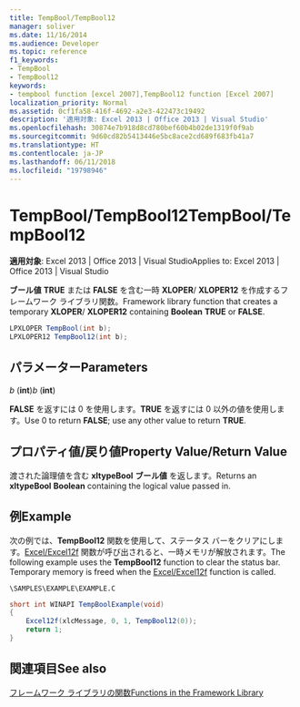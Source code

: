 ```yaml
---
title: TempBool/TempBool12
manager: soliver
ms.date: 11/16/2014
ms.audience: Developer
ms.topic: reference
f1_keywords:
- TempBool
- TempBool12
keywords:
- tempbool function [excel 2007],TempBool12 function [Excel 2007]
localization_priority: Normal
ms.assetid: 0cf1fa58-416f-4692-a2e3-422473c19492
description: '適用対象: Excel 2013 | Office 2013 | Visual Studio'
ms.openlocfilehash: 30874e7b918d8cd780bef60b4b02de1319f0f9ab
ms.sourcegitcommit: 9d60cd82b5413446e5bc8ace2cd689f683fb41a7
ms.translationtype: HT
ms.contentlocale: ja-JP
ms.lasthandoff: 06/11/2018
ms.locfileid: "19798946"
---
```

# <a name="tempbooltempbool12"></a><span data-ttu-id="a41ee-104">TempBool/TempBool12</span><span class="sxs-lookup"><span data-stu-id="a41ee-104">TempBool/TempBool12</span></span>

 <span data-ttu-id="a41ee-105">**適用対象**: Excel 2013 | Office 2013 | Visual Studio</span><span class="sxs-lookup"><span data-stu-id="a41ee-105">Applies to: Excel 2013 | Office 2013 | Visual Studio</span></span> 
  
<span data-ttu-id="a41ee-106">**ブール値** **TRUE** または **FALSE** を含む一時 **XLOPER**/ **XLOPER12** を作成するフレームワーク ライブラリ関数。</span><span class="sxs-lookup"><span data-stu-id="a41ee-106">Framework library function that creates a temporary **XLOPER**/ **XLOPER12** containing **Boolean** **TRUE** or **FALSE**.</span></span>
  
```cs
LPXLOPER TempBool(int b);
LPXLOPER12 TempBool12(int b);
```

## <a name="parameters"></a><span data-ttu-id="a41ee-107">パラメーター</span><span class="sxs-lookup"><span data-stu-id="a41ee-107">Parameters</span></span>

 <span data-ttu-id="a41ee-108">_b_ (**int**)</span><span class="sxs-lookup"><span data-stu-id="a41ee-108">_b_ (**int**)</span></span>
  
<span data-ttu-id="a41ee-109">**FALSE** を返すには 0 を使用します。**TRUE** を返すには 0 以外の値を使用します。</span><span class="sxs-lookup"><span data-stu-id="a41ee-109">Use 0 to return **FALSE**; use any other value to return **TRUE**.</span></span>
  
## <a name="property-valuereturn-value"></a><span data-ttu-id="a41ee-110">プロパティ値/戻り値</span><span class="sxs-lookup"><span data-stu-id="a41ee-110">Property Value/Return Value</span></span>

<span data-ttu-id="a41ee-111">渡された論理値を含む **xltypeBool** **ブール値** を返します。</span><span class="sxs-lookup"><span data-stu-id="a41ee-111">Returns an **xltypeBool** **Boolean** containing the logical value passed in.</span></span> 
  
## <a name="example"></a><span data-ttu-id="a41ee-112">例</span><span class="sxs-lookup"><span data-stu-id="a41ee-112">Example</span></span>

<span data-ttu-id="a41ee-p101">次の例では、**TempBool12** 関数を使用して、ステータス バーをクリアにします。[Excel/Excel12f](excel-excel12f.md) 関数が呼び出されると、一時メモリが解放されます。</span><span class="sxs-lookup"><span data-stu-id="a41ee-p101">The following example uses the **TempBool12** function to clear the status bar. Temporary memory is freed when the [Excel/Excel12f](excel-excel12f.md) function is called.</span></span> 
  
 `\SAMPLES\EXAMPLE\EXAMPLE.C`
  
```cs
short int WINAPI TempBoolExample(void)
{
    Excel12f(xlcMessage, 0, 1, TempBool12(0));
    return 1;
}
```

## <a name="see-also"></a><span data-ttu-id="a41ee-115">関連項目</span><span class="sxs-lookup"><span data-stu-id="a41ee-115">See also</span></span>



[<span data-ttu-id="a41ee-116">フレームワーク ライブラリの関数</span><span class="sxs-lookup"><span data-stu-id="a41ee-116">Functions in the Framework Library</span></span>](functions-in-the-framework-library.md)

